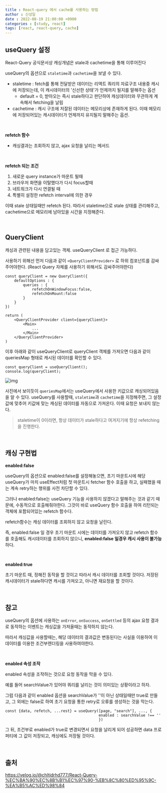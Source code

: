 ```yaml
---
title : React-query 에서 cache를 사용하는 방법
author : 신성일
date : 2022-08-19 21:00:00 +0900
categories : [study, react]
tags: [react, react-query, cache]
---
```






## useQuery 설정

React-Query 공식문서상 캐싱개념은 stale과 cachetime을 통해 이루어진다

useQuery의 옵션으로 `staletime`과 `cachetime`을 보낼 수 있다.

- staletime : fetch를 통해 전달받은 데이터는 리액트 쿼리의 자료구조 내용중 캐시에 저장되는데, 이 캐시데이터의 '신선한 상태'가 언제까지 될지를 말해주는 옵션
  - default = 0, 받아오는 즉시 stale하다고 판단하여 캐싱데이터와 무관하게 계속해서 fetching을 날림
- cachetime : 캐시 구조에 저잘된 데이터는 메모리상에 존재하게 된다. 이때 메모리에 저장되어있는 캐시데이터가 언제까지 유지될지 말해주는 옵션. 

<br/>

**refetch  함수**

- 캐싱결과는 조회하지 않고, ajax 요청을 날리는 메서드

<br/>

**refetch 되는 조건**

1. 새로운 query instance가 마운트 될때
2. 브라우저 화면을 이탈했다가 다시 focus할때
3. 네트워크가 다시 연결될 때
4. 특별히 설정한 refetch interval에 의한 경우

이때 stale 상태일때만 refetch 된다. 따라서 staletime으로 stale 상태를 관리해주고, cachetime으로 메모리에 남아있을 시간을 지정해준다.

<Br/>

## QueryClient

캐싱과 관련된 내용을 담고있는 객체. useQueryClient 로 접근 가능하다.

사용하기 위해선 먼저 다음과 같이 `<QueryClientProvider>` 로 하위 컴포넌트를 감싸주어야한다. (React Query 자체를 사용하기 위해서도 감싸주어야한다)

```react
const queryClient = new QueryClient({
    defaultOptions : {
        queries : {
            refetchOnWindowFocus:false,
            refetchOnMount:false
        }
    }
})

return (
	<QueryClientProvider client={queryClient}>
    	<Main>
        	...
        </Main>
    </QueryClientProvider>
)
```

이후 아래와 같이 useQueryClient로 queryClient 객체를 가져오면 다음과 같이 queriesMap 형태로 캐시된 데이터를 확인할 수 있다.

```react
const queryClient = useQueryClient();
console.log(queryClient);
```

![img](https://user-images.githubusercontent.com/58500558/157851602-c0e2219b-0ecd-4649-a7b2-2b399a8a4e43.png)

사진에서 보이듯이 `queriesMap`에서는 useQuery에서 사용한 키값으로 캐싱되어있음을 알 수 있다. useQuery를 사용할때, `staletime`과 `cachetime`을 지정해주면, 그 설정값에 맞추어 키값에 맞는 캐싱된 데이터를 자동으로 가져온다. 이때 요청은 보내지 않는다.

> staletime이 0이라면, 항상 데이터가 stale하다고 여겨지기에 항상 refetching을 진행한다.

<br/>

## 캐싱 구현법

**enabled:false**

useQuery의 옵션으로 enabled:false를 설정해놓으면, 초기 마운트시에 해당 useQuery가 마치 useEffect처럼 첫 마운트시 fetcher 함수 호출을 하고, 실패했을 때는 계속 retry하는 행위를 사전 차단할 수 있다.

그러나 enabled:false는 useQuery 기능을 사용하지 않겠다고 말해주는 것과 같기 때문에, 수동적으로 호출해줘야한다. 그것이 바로 useQuery 함수 호출을 하여 리턴되는 객체에 포함되어있는 refetch 함수다.

refetch함수는 캐싱 데이터를 조회하지 않고 요청을 날린다.

즉, enabled:false 일 경우 초기 마운트 시에는 데이터를 가져오지 않고 refetch 함수를 호출해도 캐시데이터를 조회하지 않으니,  **enabled:false 일경우 캐시 사용이 불가능**하다. 

<br/>

**enabled:true**

초기 마운트 때, 정해진 동작을 할 것이고 따라서 캐시 데이터를 조회할 것이다. 저장된 캐시데이터가 stale하다면 캐시를 가져오고, 아니면 재요청을 할 것이다.

<br/>



## 참고

useQuery의 옵션에 사용하는 `onError`, `onSuccess`, `onSettled` 등의 ajax 요청 결과로 동작하는 이벤트는 캐싱값을 가져올때는 동작하지 않는다.

따라서 캐싱값을 사용할때는, 해당 데이터의 결과값은 변동된다는 사실을 이용하여 이 데이터를 이용한 조건부렌더링을 사용하여야한다.

<br/>

**enabled 속성 조작**

enabled 속성을 조작하는 것으로 요청 동작을 막을 수 있다. 

예를 들어 searchValue가 있어야 쿼리를 날리는 것이 의미있는 상황이라고 하자.

그럼 다음과 같이 enabled 옵션을 searchValue가 ''이 아닌 상태일때만 true로 만들고, 그 외에는 false로 하여 초기 요청을 통한 retry로 오류를 생성하는 것을 막는다.

```react
const {data, refetch, ...rest} = useQuery([page, "search"], ..., {
                                          enabled : searchValue !== ''
                                          })
```

그 뒤, 조건부로 enabled가 true로 변경되면서 요청을 날리게 되어 성공하면 data 프로퍼티에 그 값이 저장되고, 캐싱에도 저장될 것이다.

<br/> 

## 출처

https://velog.io/@chltjdrhd777/React-Query-%EC%BA%90%EC%8B%B1%EC%97%90-%EB%8C%80%ED%95%9C-%EA%B5%AC%ED%98%84